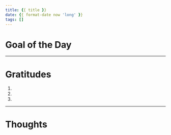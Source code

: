 ```yaml
---
title: {{ title }}
date: {{ format-date now 'long' }}
tags: []
---
```


# Goal of the Day

---

# Gratitudes

1.
2.
3.

---

# Thoughts
